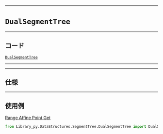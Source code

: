 _____

# `DualSegmentTree`

_____

## コード

[`DualSegmentTree`](https://github.com/titan-23/Library_py/blob/main/DataStructures/SegmentTree/DualSegmentTree.py)
<!-- code=https://github.com/titan-23/Library_py/blob/main/DataStructures\SegmentTree\DualSegmentTree_.py -->

_____

_____

## 仕様

_____

## 使用例

[Range Affine Point Get](https://judge.yosupo.jp/submission/166469)

```python
from Library_py.DataStructures.SegmentTree.DualSegmentTree import DualSegmentTree
```
